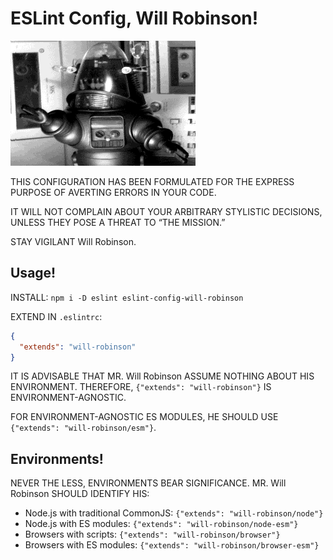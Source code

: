 # ESLint Config, Will Robinson!

<img alt="Robot spazzing out" src="robot.gif" />

THIS CONFIGURATION HAS BEEN FORMULATED FOR THE EXPRESS PURPOSE OF AVERTING
ERRORS IN YOUR CODE.

IT WILL NOT COMPLAIN ABOUT YOUR ARBITRARY STYLISTIC DECISIONS, UNLESS THEY POSE
A THREAT TO “THE MISSION.”

STAY VIGILANT Will Robinson.

## Usage!

INSTALL: `npm i -D eslint eslint-config-will-robinson`

EXTEND IN `.eslintrc`:

```json
{
  "extends": "will-robinson"
}
```

IT IS ADVISABLE THAT MR. Will Robinson ASSUME NOTHING ABOUT HIS ENVIRONMENT.
THEREFORE, `{"extends": "will-robinson"}` IS ENVIRONMENT-AGNOSTIC.

FOR ENVIRONMENT-AGNOSTIC ES MODULES, HE SHOULD USE `{"extends": "will-robinson/esm"}`.

## Environments!

NEVER THE LESS, ENVIRONMENTS BEAR SIGNIFICANCE.  MR. Will Robinson SHOULD
IDENTIFY HIS:

- Node.js with traditional CommonJS: `{"extends": "will-robinson/node"}`
- Node.js with ES modules: `{"extends": "will-robinson/node-esm"}`
- Browsers with scripts: `{"extends": "will-robinson/browser"}`
- Browsers with ES modules: `{"extends": "will-robinson/browser-esm"}`
